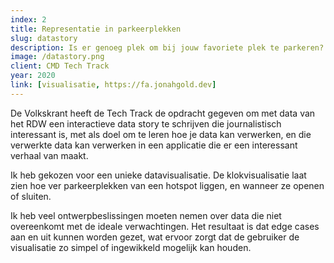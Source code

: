 ```yaml
---
index: 2
title: Representatie in parkeerplekken
slug: datastory
description: Is er genoeg plek om bij jouw favoriete plek te parkeren?
image: /datastory.png
client: CMD Tech Track
year: 2020
link: [visualisatie, https://fa.jonahgold.dev]
---
```


De Volkskrant heeft de Tech Track de opdracht gegeven om met data van het
RDW een interactieve data story te schrijven die journalistisch interessant
is, met als doel om te leren hoe je data kan verwerken, en die verwerkte
data kan verwerken in een applicatie die er een interessant verhaal van
maakt.

Ik heb gekozen voor een unieke datavisualisatie. De klokvisualisatie laat
zien hoe ver parkeerplekken van een hotspot liggen, en wanneer ze openen of
sluiten.

Ik heb veel ontwerpbeslissingen moeten nemen over data die niet overeenkomt
met de ideale verwachtingen. Het resultaat is dat edge cases aan en uit
kunnen worden gezet, wat ervoor zorgt dat de gebruiker de visualisatie zo
simpel of ingewikkeld mogelijk kan houden.
